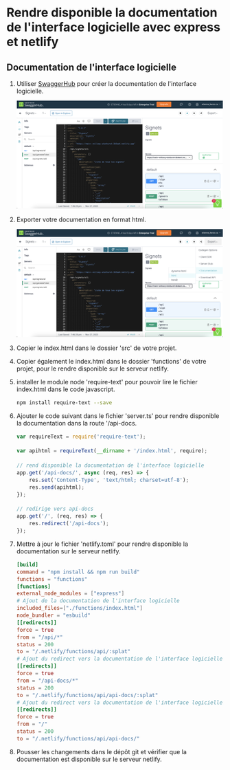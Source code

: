 # Rendre disponible la documentation de l'interface logicielle avec express et netlify  

## Documentation de l'interface logicielle

1. Utiliser [SwaggerHub](https://app.swaggerhub.com/home) pour créer la documentation de l'interface logicielle.  

    ![SwaggerHub](./images/swaggerhub1.png)

1. Exporter votre documentation en format html.  

    ![SwaggerHub](./images/swaggerhub2.png)

1. Copier le index.html dans le dossier 'src' de votre projet. 

1. Copier également le index.html dans le dossier 'functions' de votre projet, pour le rendre disponible sur le serveur netlify.

1. installer le module node 'require-text' pour pouvoir lire le fichier index.html dans le code javascript.  

    ```bash
    npm install require-text --save
    ```

1. Ajouter le code suivant dans le fichier 'server.ts' pour rendre disponible la documentation dans la route '/api-docs.  

    ```javascript
    var requireText = require('require-text');
    
    var apihtml = requireText(__dirname + '/index.html', require);

    // rend disponible la documentation de l'interface logicielle
    app.get('/api-docs/', async (req, res) => {
        res.set('Content-Type', 'text/html; charset=utf-8');
        res.send(apihtml);
    });

    // redirige vers api-docs
    app.get('/', (req, res) => {
        res.redirect('/api-docs');
    });
    ```

1. Mettre à jour le fichier 'netlify.toml' pour rendre disponible la documentation sur le serveur netlify.  

    ```toml
    [build]
    command = "npm install && npm run build"
    functions = "functions"
    [functions]
    external_node_modules = ["express"]
    # Ajout de la documentation de l'interface logicielle
    included_files=["./functions/index.html"]
    node_bundler = "esbuild"
    [[redirects]]
    force = true
    from = "/api/*"
    status = 200
    to = "/.netlify/functions/api/:splat"
    # Ajout du redirect vers la documentation de l'interface logicielle
    [[redirects]]
    force = true
    from = "/api-docs/*"
    status = 200
    to = "/.netlify/functions/api/api-docs/:splat"
    # Ajout du redirect vers la documentation de l'interface logicielle à partir de la racine
    [[redirects]]
    force = true
    from = "/"
    status = 200
    to = "/.netlify/functions/api/api-docs/"
    ```

1. Pousser les changements dans le dépôt git et vérifier que la documentation est disponible sur le serveur netlify.  

